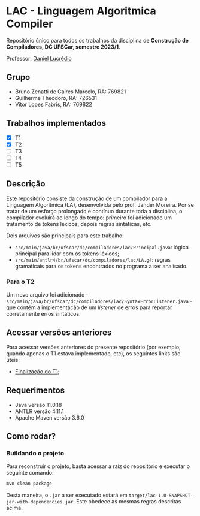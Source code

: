 # LAC - Linguagem Algoritmica Compiler

Repositório único para todos os trabalhos da disciplina de **Construção de Compiladores, DC UFSCar, semestre 2023/1**.

Professor: [Daniel Lucrédio](https://github.com/dlucredio)

## Grupo

- Bruno Zenatti de Caires Marcelo, RA: 769821
- Guilherme Theodoro, RA: 726531
- Vitor Lopes Fabris, RA: 769822

## Trabalhos implementados

- [X] T1
- [X] T2
- [ ] T3
- [ ] T4
- [ ] T5

## Descrição

Este repositório consiste da construção de um compilador para a Linguagem Algorítmica (LA), desenvolvida pelo prof. Jander Moreira. Por se tratar de um esforço prolongado e contínuo durante toda a disciplina, o compilador evoluirá ao longo do tempo: primeiro foi adicionado um tratamento de tokens léxicos, depois regras sintáticas, etc.

Dois arquivos são principais para este trabalho:
- `src/main/java/br/ufscar/dc/compiladores/lac/Principal.java`: lógica principal para lidar com os tokens léxicos;
- `src/main/antlr4/br/ufscar/dc/compiladores/lac/LA.g4`: regras gramaticais para os tokens encontrados no programa a ser analisado.

### Para o T2

Um novo arquivo foi adicionado - `src/main/java/br/ufscar/dc/compiladores/lac/SyntaxErrorListener.java` - que contém a implementação de um *listener* de erros para reportar corretamente erros sintáticos.

## Acessar versões anteriores

Para acessar versões anteriores do presente repositório (por exemplo, quando apenas o T1 estava implementado, etc), os seguintes links são úteis:

- [Finalização do T1](https://github.com/tremefabris/compiladores/tree/28eda28771fb2112ddda98270b558ebae4d1d6f3);

## Requerimentos

- Java versão 11.0.18
- ANTLR versão 4.11.1
- Apache Maven versão 3.6.0

## Como rodar?

### Buildando o projeto

Para reconstruir o projeto, basta acessar a raíz do repositório e executar o seguinte comando:

```bash
mvn clean package
```

Desta maneira, o `.jar` a ser executado estará em `target/lac-1.0-SNAPSHOT-jar-with-dependencies.jar`. Este obedece as mesmas regras descritas acima.
